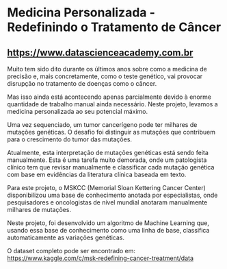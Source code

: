 # Medicina Personalizada - Redefinindo o Tratamento de Câncer
## https://www.datascienceacademy.com.br

Muito tem sido dito durante os últimos anos sobre como a medicina de precisão e, mais concretamente, como o teste genético, vai provocar disrupção no tratamento de doenças como o câncer.

Mas isso ainda está acontecendo apenas parcialmente devido à enorme quantidade de trabalho manual ainda necessário. Neste projeto, levamos a medicina personalizada ao seu potencial máximo.

Uma vez sequenciado, um tumor cancerígeno pode ter milhares de mutações genéticas. O desafio foi distinguir as mutações que contribuem para o crescimento do tumor das mutações.

Atualmente, esta interpretação de mutações genéticas está sendo feita manualmente. Esta é uma tarefa muito demorada, onde um patologista clínico tem que revisar manualmente e classificar cada mutação genética com base em evidências da literatura clínica baseada em texto.

Para este projeto, o MSKCC (Memorial Sloan Kettering Cancer Center) disponibilizou uma base de conhecimento anotada por especialistas, onde pesquisadores e oncologistas de nível mundial anotaram manualmente milhares de mutações.

Neste projeto, foi desenvolvido um algoritmo de Machine Learning que, usando essa base de conhecimento como uma linha de base, classifica automaticamente as variações genéticas.

O dataset completo pode ser encontrado em:
https://www.kaggle.com/c/msk-redefining-cancer-treatment/data
